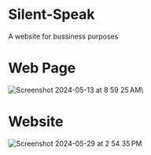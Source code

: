 # Silent-Speak
A website for  bussiness purposes

# Web Page

![Screenshot 2024-05-13 at 8 59 25 AM](https://github.com/ankit071105/Silent-Speak/assets/139707943/50457a42-63b9-407f-baca-9cfb41b54b0b)\

# Website 
![Screenshot 2024-05-29 at 2 54 35 PM](https://github.com/ankit071105/Silent-Speak/assets/139707943/47ce8b3f-cb38-4a75-bb04-77f1ee172f1e)
